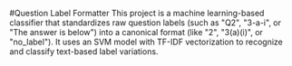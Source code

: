#Question Label Formatter
This project is a machine learning-based classifier that standardizes raw question labels (such as "Q2", "3-a-i", or "The answer is below") into a canonical format (like "2", "3(a)(i)", or "no_label"). It uses an SVM model with TF-IDF vectorization to recognize and classify text-based label variations.
